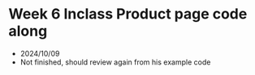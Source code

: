 # Week 6 Inclass Product page code along
- 2024/10/09
- Not finished, should review again from his example code
